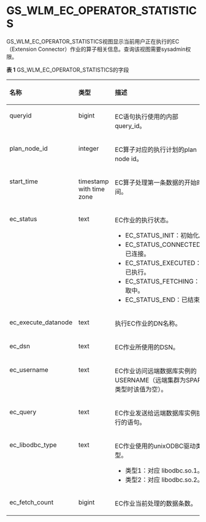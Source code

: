 # GS\_WLM\_EC\_OPERATOR\_STATISTICS

GS\_WLM\_EC\_OPERATOR\_STATISTICS视图显示当前用户正在执行的EC（Extension Connector）作业的算子相关信息。查询该视图需要sysadmin权限。

**表 1** GS\_WLM\_EC\_OPERATOR\_STATISTICS的字段

<a name="table33042210324"></a>
<table><thead align="left"><tr id="row4340721123215"><th class="cellrowborder" valign="top" width="24.310000000000002%" id="mcps1.2.4.1.1"><p id="p13341202173211"><a name="p13341202173211"></a><a name="p13341202173211"></a>名称</p>
</th>
<th class="cellrowborder" valign="top" width="23.119999999999997%" id="mcps1.2.4.1.2"><p id="p93411221173212"><a name="p93411221173212"></a><a name="p93411221173212"></a>类型</p>
</th>
<th class="cellrowborder" valign="top" width="52.56999999999999%" id="mcps1.2.4.1.3"><p id="p203416212324"><a name="p203416212324"></a><a name="p203416212324"></a>描述</p>
</th>
</tr>
</thead>
<tbody><tr id="row1734172133218"><td class="cellrowborder" valign="top" width="24.310000000000002%" headers="mcps1.2.4.1.1 "><p id="p12341122153218"><a name="p12341122153218"></a><a name="p12341122153218"></a>queryid</p>
</td>
<td class="cellrowborder" valign="top" width="23.119999999999997%" headers="mcps1.2.4.1.2 "><p id="p634102193212"><a name="p634102193212"></a><a name="p634102193212"></a>bigint</p>
</td>
<td class="cellrowborder" valign="top" width="52.56999999999999%" headers="mcps1.2.4.1.3 "><p id="p17341192163213"><a name="p17341192163213"></a><a name="p17341192163213"></a>EC语句执行使用的内部query_id。</p>
</td>
</tr>
<tr id="row7341112163218"><td class="cellrowborder" valign="top" width="24.310000000000002%" headers="mcps1.2.4.1.1 "><p id="p1341421123215"><a name="p1341421123215"></a><a name="p1341421123215"></a>plan_node_id</p>
</td>
<td class="cellrowborder" valign="top" width="23.119999999999997%" headers="mcps1.2.4.1.2 "><p id="p83411921203214"><a name="p83411921203214"></a><a name="p83411921203214"></a>integer</p>
</td>
<td class="cellrowborder" valign="top" width="52.56999999999999%" headers="mcps1.2.4.1.3 "><p id="p83415218327"><a name="p83415218327"></a><a name="p83415218327"></a>EC算子对应的执行计划的plan node id。</p>
</td>
</tr>
<tr id="row123411821133214"><td class="cellrowborder" valign="top" width="24.310000000000002%" headers="mcps1.2.4.1.1 "><p id="p18341172153215"><a name="p18341172153215"></a><a name="p18341172153215"></a>start_time</p>
</td>
<td class="cellrowborder" valign="top" width="23.119999999999997%" headers="mcps1.2.4.1.2 "><p id="p1341192133210"><a name="p1341192133210"></a><a name="p1341192133210"></a>timestamp with time zone</p>
</td>
<td class="cellrowborder" valign="top" width="52.56999999999999%" headers="mcps1.2.4.1.3 "><p id="p16341321193218"><a name="p16341321193218"></a><a name="p16341321193218"></a>EC算子处理第一条数据的开始时间。</p>
</td>
</tr>
<tr id="row2341921123213"><td class="cellrowborder" valign="top" width="24.310000000000002%" headers="mcps1.2.4.1.1 "><p id="p1334110213326"><a name="p1334110213326"></a><a name="p1334110213326"></a>ec_status</p>
</td>
<td class="cellrowborder" valign="top" width="23.119999999999997%" headers="mcps1.2.4.1.2 "><p id="p18341921193216"><a name="p18341921193216"></a><a name="p18341921193216"></a>text</p>
</td>
<td class="cellrowborder" valign="top" width="52.56999999999999%" headers="mcps1.2.4.1.3 "><p id="p1341102173217"><a name="p1341102173217"></a><a name="p1341102173217"></a>EC作业的执行状态。</p>
<a name="ul23411421183217"></a><a name="ul23411421183217"></a><ul id="ul23411421183217"><li>EC_STATUS_INIT：初始化。</li><li>EC_STATUS_CONNECTED：已连接。</li><li>EC_STATUS_EXECUTED：已执行。</li><li>EC_STATUS_FETCHING：获取中。</li><li>EC_STATUS_END：已结束。</li></ul>
</td>
</tr>
<tr id="row834110217323"><td class="cellrowborder" valign="top" width="24.310000000000002%" headers="mcps1.2.4.1.1 "><p id="p16341021103212"><a name="p16341021103212"></a><a name="p16341021103212"></a>ec_execute_datanode</p>
</td>
<td class="cellrowborder" valign="top" width="23.119999999999997%" headers="mcps1.2.4.1.2 "><p id="p23410217322"><a name="p23410217322"></a><a name="p23410217322"></a>text</p>
</td>
<td class="cellrowborder" valign="top" width="52.56999999999999%" headers="mcps1.2.4.1.3 "><p id="p8341122110328"><a name="p8341122110328"></a><a name="p8341122110328"></a>执行EC作业的DN名称。</p>
</td>
</tr>
<tr id="row1134118211328"><td class="cellrowborder" valign="top" width="24.310000000000002%" headers="mcps1.2.4.1.1 "><p id="p334115214326"><a name="p334115214326"></a><a name="p334115214326"></a>ec_dsn</p>
</td>
<td class="cellrowborder" valign="top" width="23.119999999999997%" headers="mcps1.2.4.1.2 "><p id="p834120211324"><a name="p834120211324"></a><a name="p834120211324"></a>text</p>
</td>
<td class="cellrowborder" valign="top" width="52.56999999999999%" headers="mcps1.2.4.1.3 "><p id="p334172163213"><a name="p334172163213"></a><a name="p334172163213"></a>EC作业所使用的DSN。</p>
</td>
</tr>
<tr id="row12341202117323"><td class="cellrowborder" valign="top" width="24.310000000000002%" headers="mcps1.2.4.1.1 "><p id="p15342821183213"><a name="p15342821183213"></a><a name="p15342821183213"></a>ec_username</p>
</td>
<td class="cellrowborder" valign="top" width="23.119999999999997%" headers="mcps1.2.4.1.2 "><p id="p143426215325"><a name="p143426215325"></a><a name="p143426215325"></a>text</p>
</td>
<td class="cellrowborder" valign="top" width="52.56999999999999%" headers="mcps1.2.4.1.3 "><p id="p17342122116322"><a name="p17342122116322"></a><a name="p17342122116322"></a>EC作业访问远端数据库实例的USERNAME（远端集群为SPARK类型时该值为空）。</p>
</td>
</tr>
<tr id="row634211212328"><td class="cellrowborder" valign="top" width="24.310000000000002%" headers="mcps1.2.4.1.1 "><p id="p934222103218"><a name="p934222103218"></a><a name="p934222103218"></a>ec_query</p>
</td>
<td class="cellrowborder" valign="top" width="23.119999999999997%" headers="mcps1.2.4.1.2 "><p id="p3342621123215"><a name="p3342621123215"></a><a name="p3342621123215"></a>text</p>
</td>
<td class="cellrowborder" valign="top" width="52.56999999999999%" headers="mcps1.2.4.1.3 "><p id="p10342102193210"><a name="p10342102193210"></a><a name="p10342102193210"></a>EC作业发送给远端数据库实例执行的语句。</p>
</td>
</tr>
<tr id="row123421214326"><td class="cellrowborder" valign="top" width="24.310000000000002%" headers="mcps1.2.4.1.1 "><p id="p18342122163210"><a name="p18342122163210"></a><a name="p18342122163210"></a>ec_libodbc_type</p>
</td>
<td class="cellrowborder" valign="top" width="23.119999999999997%" headers="mcps1.2.4.1.2 "><p id="p1534220214324"><a name="p1534220214324"></a><a name="p1534220214324"></a>text</p>
</td>
<td class="cellrowborder" valign="top" width="52.56999999999999%" headers="mcps1.2.4.1.3 "><p id="p1634272112327"><a name="p1634272112327"></a><a name="p1634272112327"></a>EC作业使用的unixODBC驱动类型。</p>
<a name="ul534252113216"></a><a name="ul534252113216"></a><ul id="ul534252113216"><li>类型1：对应 libodbc.so.1。</li><li>类型2：对应 libodbc.so.2。</li></ul>
</td>
</tr>
<tr id="row143426219326"><td class="cellrowborder" valign="top" width="24.310000000000002%" headers="mcps1.2.4.1.1 "><p id="p1434242173218"><a name="p1434242173218"></a><a name="p1434242173218"></a>ec_fetch_count</p>
</td>
<td class="cellrowborder" valign="top" width="23.119999999999997%" headers="mcps1.2.4.1.2 "><p id="p2342122114329"><a name="p2342122114329"></a><a name="p2342122114329"></a>bigint</p>
</td>
<td class="cellrowborder" valign="top" width="52.56999999999999%" headers="mcps1.2.4.1.3 "><p id="p103425211327"><a name="p103425211327"></a><a name="p103425211327"></a>EC作业当前处理的数据条数。</p>
</td>
</tr>
</tbody>
</table>

